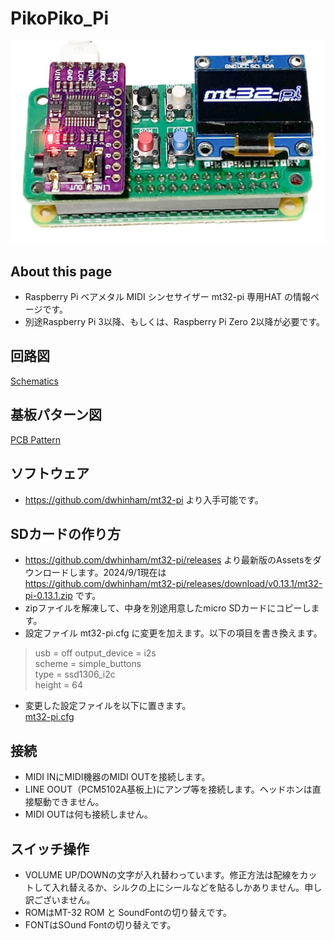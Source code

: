 # PikoPiko_Pi

![outlineiimage](/Image/PikoPiko_Pi.jpg)


## About this page
- Raspberry Pi ベアメタル MIDI シンセサイザー mt32-pi 専用HAT の情報ページです。
- 別途Raspberry Pi 3以降、もしくは、Raspberry Pi Zero 2以降が必要です。

## 回路図

[Schematics](/Hardware/mt32-pi-uHAT_schematic.pdf)

## 基板パターン図

[PCB Pattern](/Hardware/mt32-pi-uHAT_pattern.pdf)

## ソフトウェア

- https://github.com/dwhinham/mt32-pi より入手可能です。

## SDカードの作り方

- https://github.com/dwhinham/mt32-pi/releases より最新版のAssetsをダウンロードします。2024/9/1現在は　https://github.com/dwhinham/mt32-pi/releases/download/v0.13.1/mt32-pi-0.13.1.zip です。
- zipファイルを解凍して、中身を別途用意したmicro SDカードにコピーします。
- 設定ファイル mt32-pi.cfg に変更を加えます。以下の項目を書き換えます。
> usb = off
>  output_device = i2s  
> scheme = simple_buttons  
> type = ssd1306_i2c  
> height = 64  

- 変更した設定ファイルを以下に置きます。  
 [mt32-pi.cfg](/Software/mt32-pi.cfg)

## 接続
- MIDI INにMIDI機器のMIDI OUTを接続します。
- LINE OOUT（PCM5102A基板上)にアンプ等を接続します。ヘッドホンは直接駆動できません。
- MIDI OUTは何も接続しません。

## スイッチ操作
- VOLUME UP/DOWNの文字が入れ替わっています。修正方法は配線をカットして入れ替えるか、シルクの上にシールなどを貼るしかありません。申し訳ございません。
- ROMはMT-32 ROM と SoundFontの切り替えです。
- FONTはSOund Fontの切り替えです。

  
